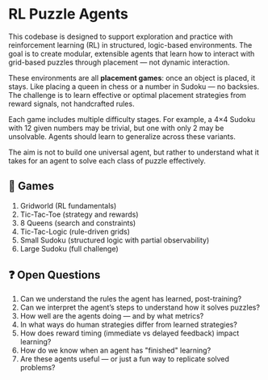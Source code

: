 # RL Puzzle Agents

This codebase is designed to support exploration and practice with reinforcement learning (RL) in structured, logic-based environments. The goal is to create modular, extensible agents that learn how to interact with grid-based puzzles through placement — not dynamic interaction.

These environments are all **placement games**: once an object is placed, it stays. Like placing a queen in chess or a number in Sudoku — no backsies. The challenge is to learn effective or optimal placement strategies from reward signals, not handcrafted rules.

Each game includes multiple difficulty stages. For example, a 4×4 Sudoku with 12 given numbers may be trivial, but one with only 2 may be unsolvable. Agents should learn to generalize across these variants.

The aim is not to build one universal agent, but rather to understand what it takes for an agent to solve each class of puzzle effectively.

## 🧩 Games

1. Gridworld (RL fundamentals)
2. Tic-Tac-Toe (strategy and rewards)
3. 8 Queens (search and constraints)
4. Tic-Tac-Logic (rule-driven grids)
5. Small Sudoku (structured logic with partial observability)
6. Large Sudoku (full challenge)

## ❓ Open Questions

1. Can we understand the rules the agent has learned, post-training?
2. Can we interpret the agent’s steps to understand how it solves puzzles?
3. How well are the agents doing — and by what metrics?
4. In what ways do human strategies differ from learned strategies?
5. How does reward timing (immediate vs delayed feedback) impact learning?
6. How do we know when an agent has "finished" learning?
7. Are these agents useful — or just a fun way to replicate solved problems?

